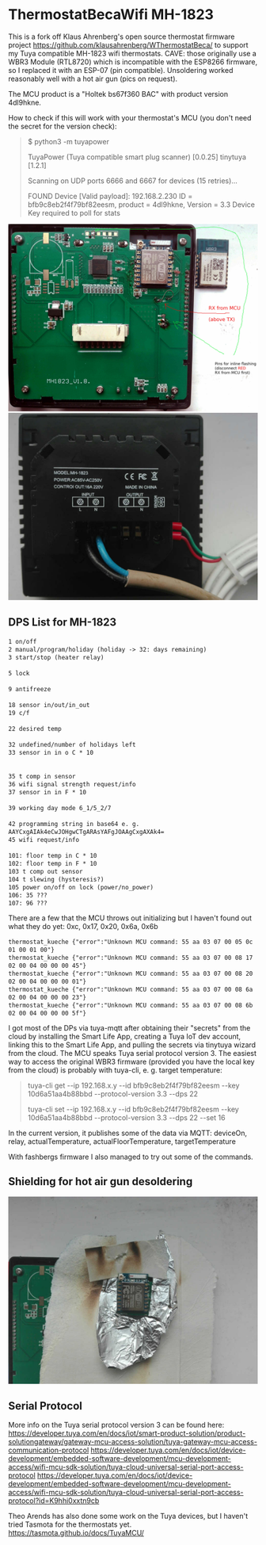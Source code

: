 # ThermostatBecaWifi MH-1823

This is a fork off Klaus Ahrenberg's open source thermostat firmware project https://github.com/klausahrenberg/WThermostatBeca/ to support my Tuya compatible MH-1823 wifi thermostats. CAVE: those originally use a WBR3 Module (RTL8720) which is incompatible with the ESP8266 firmware, so I replaced it with an ESP-07 (pin compatible). Unsoldering worked reasonably well with a hot air gun (pics on request).

The MCU product is a "Holtek bs67f360 BAC" with product version 4dl9hkne.

How to check if this will work with your thermostat's MCU  (you don't need the secret for the version check):

> $ python3 -m tuyapower
> 
> TuyaPower (Tuya compatible smart plug scanner) [0.0.25] tinytuya [1.2.1]
> 
> Scanning on UDP ports 6666 and 6667 for devices (15 retries)...
> 
> FOUND Device [Valid payload]: 192.168.2.230
>     ID = bfb9c8eb2f4f79bf82eesm, product = 4dl9hkne, Version = 3.3
>     Device Key required to poll for stats

![MH-1823 inside](docs/MH-1823/MH_1823_pcb_ed.jpeg) ![MH-1823 back](docs/MH-1823/MH_1823_back.jpeg)



DPS List for MH-1823
--------------------
```
1 on/off
2 manual/program/holiday (holiday -> 32: days remaining)
3 start/stop (heater relay)

5 lock

9 antifreeze

18 sensor in/out/in_out
19 c/f

22 desired temp

32 undefined/number of holidays left
33 sensor in in o C * 10


35 t comp in sensor
36 wifi signal strength request/info
37 sensor in in F * 10

39 working day mode 6_1/5_2/7

42 programming string in base64 e. g. AAYCxgAIAk4eCwJOHgwCTgARAsYAFgJOAAgCxgAXAk4=
45 wifi request/info

101: floor temp in C * 10
102: floor temp in F * 10
103 t comp out sensor
104 t slewing (hysteresis?)
105 power on/off on lock (power/no_power)
106: 35 ???
107: 96 ???
```
There are a few that the MCU throws out initializing but I haven't found out what they do yet: 0xc, 0x17, 0x20, 0x6a, 0x6b
```
thermostat_kueche {"error":"Unknown MCU command: 55 aa 03 07 00 05 0c 01 00 01 00"}
thermostat_kueche {"error":"Unknown MCU command: 55 aa 03 07 00 08 17 02 00 04 00 00 00 45"}
thermostat_kueche {"error":"Unknown MCU command: 55 aa 03 07 00 08 20 02 00 04 00 00 00 01"}
thermostat_kueche {"error":"Unknown MCU command: 55 aa 03 07 00 08 6a 02 00 04 00 00 00 23"}
thermostat_kueche {"error":"Unknown MCU command: 55 aa 03 07 00 08 6b 02 00 04 00 00 00 5f"}
```

I got most of the DPs via tuya-mqtt after obtaining their "secrets" from the cloud by installing the Smart Life App, creating a Tuya IoT dev account, linking this to the Smart Life App, and pulling the secrets via tinytuya wizard from the cloud. The MCU speaks Tuya serial protocol version 3. The easiest way to access the original WBR3 firmware (provided you have the local key from the cloud) is probably with tuya-cli, e. g. target temperature:

> tuya-cli get   --ip 192.168.x.y --id bfb9c8eb2f4f79bf82eesm --key 10d6a51aa4b88bbd --protocol-version 3.3 --dps 22
> 
> tuya-cli set   --ip 192.168.x.y --id bfb9c8eb2f4f79bf82eesm --key 10d6a51aa4b88bbd --protocol-version 3.3 --dps 22 --set 16

In the current version, it publishes some of the data via MQTT: deviceOn, relay, actualTemperature, actualFloorTemperature, targetTemperature

With fashbergs firmware I also managed to try out some of the commands.


Shielding for hot air gun desoldering
-------------------------------------

![MH-1820 solder shield](docs/MH-1823/hot_air_gun_shield.jpeg) 

Serial Protocol
---------------
More info on the Tuya serial protocol version 3 can be found here:
https://developer.tuya.com/en/docs/iot/smart-product-solution/product-solutiongateway/gateway-mcu-access-solution/tuya-gateway-mcu-access-communication-protocol
https://developer.tuya.com/en/docs/iot/device-development/embedded-software-development/mcu-development-access/wifi-mcu-sdk-solution/tuya-cloud-universal-serial-port-access-protocol
https://developer.tuya.com/en/docs/iot/device-development/embedded-software-development/mcu-development-access/wifi-mcu-sdk-solution/tuya-cloud-universal-serial-port-access-protocol?id=K9hhi0xxtn9cb

Theo Arends has also done some work on the Tuya devices, but I haven't tried Tasmota for the thermostats yet.
https://tasmota.github.io/docs/TuyaMCU/
